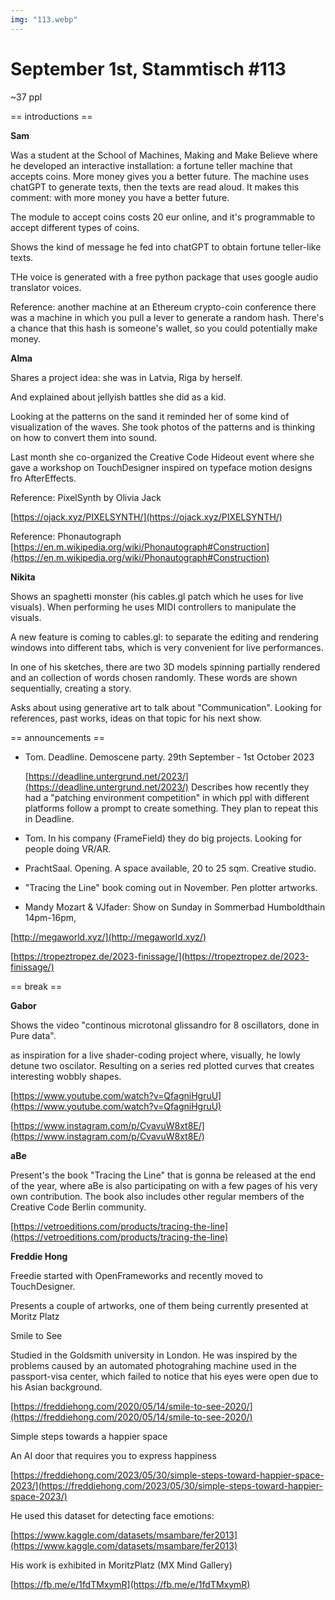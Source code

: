 ```yaml
---
img: "113.webp"
---
```


# **September 1st, Stammtisch #113**

~37 ppl



== introductions ==



**Sam**

Was a student at the School of Machines, Making and Make Believe where he developed an interactive installation: a fortune teller machine that accepts coins. More money gives you a better future. The machine uses chatGPT to generate texts, then the texts are read aloud. It makes this comment: with more money you have a better future.



The module to accept coins costs 20 eur online, and it's programmable to accept different types of coins.



Shows the kind of message he fed into chatGPT to obtain fortune teller-like texts.



THe voice is generated with a free python package that uses google audio translator voices.



Reference: another machine at an Ethereum crypto-coin conference there was a machine in which you pull a lever to generate a random hash. There's a chance that this hash is someone's wallet, so you could potentially make money.





**Alma**

Shares a project idea: she was in Latvia, Riga by herself. 

And explained about jellyish battles she did as a kid.

Looking at the patterns on the sand it reminded her of some kind of visualization of the waves. She took photos of the patterns and is thinking on how to convert them into sound.



Last month she co-organized the Creative Code Hideout event where she gave a workshop on TouchDesigner inspired on typeface motion designs fro AfterEffects.



Reference: PixelSynth by Olivia Jack

[https://ojack.xyz/PIXELSYNTH/](https://ojack.xyz/PIXELSYNTH/)



Reference: Phonautograph [https://en.m.wikipedia.org/wiki/Phonautograph#Construction](https://en.m.wikipedia.org/wiki/Phonautograph#Construction)





**Nikita**

Shows an spaghetti monster (his cables.gl patch which he uses for live visuals). When performing he uses MIDI controllers to manipulate the visuals.



A new feature is coming to cables.gl: to separate the editing and rendering windows into different tabs, which is very convenient for live performances.



In one of his sketches, there are two 3D models spinning partially rendered and an collection of words chosen randomly. These words are shown sequentially, creating a story.



Asks about using generative art to talk about "Communication". Looking for references, past works, ideas on that topic for his next show.



== announcements ==



- Tom. Deadline. Demoscene party. 29th September - 1st October 2023

  [https://deadline.untergrund.net/2023/](https://deadline.untergrund.net/2023/) Describes how recently they had a "patching environment competition" in which ppl with different platforms follow a prompt to create something. They plan to repeat this in Deadline.

- Tom. In his company (FrameField) they do big projects. Looking for people doing VR/AR.

- PrachtSaal. Opening. A space available, 20 to 25 sqm. Creative studio.

- "Tracing the Line" book coming out in November. Pen plotter artworks.

- Mandy Mozart \& VJfader: Show on Sunday in Sommerbad Humboldthain 14pm-16pm,

[http://megaworld.xyz/](http://megaworld.xyz/)

[https://tropeztropez.de/2023-finissage/](https://tropeztropez.de/2023-finissage/)



== break ==



**Gabor**

Shows the video "continous microtonal glissandro for 8 oscillators, done in Pure data".

as inspiration for a live shader-coding project where, visually, he lowly detune two oscilator. Resulting on a series red plotted curves that creates interesting wobbly shapes.

[https://www.youtube.com/watch?v=QfagniHgruU](https://www.youtube.com/watch?v=QfagniHgruU)

[https://www.instagram.com/p/CvavuW8xt8E/](https://www.instagram.com/p/CvavuW8xt8E/)





**aBe**

Present's the book "Tracing the Line" that is gonna be released at the end of the year, where aBe is also participating on with a few pages of his very own contribution. The book also includes other regular members of the Creative Code Berlin community.

[https://vetroeditions.com/products/tracing-the-line](https://vetroeditions.com/products/tracing-the-line)





**Freddie Hong**

Freedie started with OpenFrameworks and recently moved to TouchDesigner.

Presents a couple of artworks, one of them being currently presented at Moritz Platz



Smile to See

Studied in the Goldsmith university in London. He was inspired by the problems caused by an automated photograhing machine used in the passport-visa center, which failed to notice that his eyes were open due to his Asian background.

[https://freddiehong.com/2020/05/14/smile-to-see-2020/](https://freddiehong.com/2020/05/14/smile-to-see-2020/)



Simple steps towards a happier space

An AI door that requires you to express happiness

[https://freddiehong.com/2023/05/30/simple-steps-toward-happier-space-2023/](https://freddiehong.com/2023/05/30/simple-steps-toward-happier-space-2023/)



He used this dataset for detecting face emotions:

[https://www.kaggle.com/datasets/msambare/fer2013](https://www.kaggle.com/datasets/msambare/fer2013)



His work is exhibited in MoritzPlatz (MX Mind Gallery)

[https://fb.me/e/1fdTMxymR](https://fb.me/e/1fdTMxymR)


